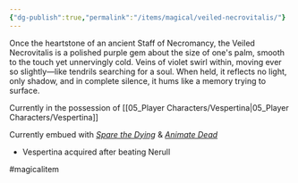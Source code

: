 ```yaml
---
{"dg-publish":true,"permalink":"/items/magical/veiled-necrovitalis/"}
---
```


Once the heartstone of an ancient Staff of Necromancy, the Veiled Necrovitalis is a polished purple gem about the size of one's palm, smooth to the touch yet unnervingly cold. Veins of violet swirl within, moving ever so slightly—like tendrils searching for a soul. When held, it reflects no light, only shadow, and in complete silence, it hums like a memory trying to surface.

Currently in the possession of [[05_Player Characters/Vespertina\|05_Player Characters/Vespertina]]

Currently embued with _[Spare the Dying](https://www.dndbeyond.com/spells/2619067-spare-the-dying)_ & _[Animate Dead](https://www.dndbeyond.com/spells/2618853-animate-dead)_
- Vespertina acquired after beating Nerull



#magicalitem